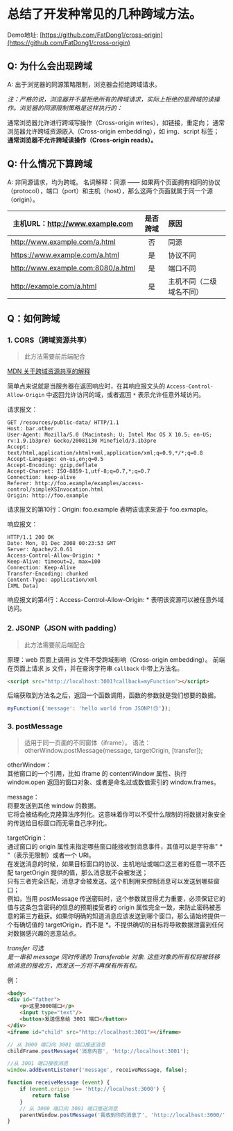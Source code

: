 
# 总结了开发种常见的几种跨域方法。

Demo地址: [https://github.com/FatDong1/cross-origin](https://github.com/FatDong1/cross-origin)


## Q: 为什么会出现跨域

A: 出于浏览器的同源策略限制，浏览器会拒绝跨域请求。

*注：严格的说，浏览器并不是拒绝所有的跨域请求，实际上拒绝的是跨域的读操作。浏览器的同源限制策略是这样执行的：*

通常浏览器允许进行跨域写操作（Cross-origin writes），如链接，重定向；
通常浏览器允许跨域资源嵌入（Cross-origin embedding），如 img、script 标签；
**通常浏览器不允许跨域读操作（Cross-origin reads）。**

## Q: 什么情况下算跨域

A: 非同源请求，均为跨域。
名词解释：同源 —— 如果两个页面拥有相同的协议（protocol），端口（port）和主机（host），那么这两个页面就属于同一个源（origin）。

|主机URL：http://www.example.com   | 是否跨域 |  原因                  |
|--------------------------------|:--------:|:-----------------------|
|http://www.example.com/a.html     |否        | 同源                   |
|https://www.example.com/a.html    |是        | 协议不同               |
|http://www.example.com:8080/a.html|是        | 端口不同               |
|http://example.com/a.html         |是        | 主机不同（二级域名不同）|


## Q：如何跨域

### 1. CORS（跨域资源共享）

> 此方法需要前后端配合

[MDN 关于跨域资源共享的解释](https://developer.mozilla.org/zh-CN/docs/Web/HTTP/Access_control_CORS)

简单点来说就是当服务器在返回响应时，在其响应报文头的 `Access-Control-Allow-Origin` 中返回允许访问的域，或者返回 `*` 表示允许任意外域访问。

请求报文：
```
GET /resources/public-data/ HTTP/1.1
Host: bar.other
User-Agent: Mozilla/5.0 (Macintosh; U; Intel Mac OS X 10.5; en-US; rv:1.9.1b3pre) Gecko/20081130 Minefield/3.1b3pre
Accept: text/html,application/xhtml+xml,application/xml;q=0.9,*/*;q=0.8
Accept-Language: en-us,en;q=0.5
Accept-Encoding: gzip,deflate
Accept-Charset: ISO-8859-1,utf-8;q=0.7,*;q=0.7
Connection: keep-alive
Referer: http://foo.example/examples/access-control/simpleXSInvocation.html
Origin: http://foo.example
```
请求报文的第10行：Origin: foo.example 表明该请求来源于 foo.exmaple。

响应报文：
```
HTTP/1.1 200 OK
Date: Mon, 01 Dec 2008 00:23:53 GMT
Server: Apache/2.0.61 
Access-Control-Allow-Origin: *
Keep-Alive: timeout=2, max=100
Connection: Keep-Alive
Transfer-Encoding: chunked
Content-Type: application/xml
[XML Data]
```
响应报文的第4行：Access-Control-Allow-Origin: * 表明该资源可以被任意外域访问。

### 2. JSONP（JSON with padding）

> 此方法需要前后端配合

原理：web 页面上调用 js 文件不受跨域影响（Cross-origin embedding）。
前端在页面上请求 js 文件，并在查询字符串 `callback` 中带上方法名。

```html
<script src="http://localhost:3001?callback=myFunction"></script>
```
后端获取到方法名之后，返回一个函数调用，函数的参数就是我们想要的数据。
```javascript
myFunction({'message': 'hello world from JSONP!🙃'});
```

### 3. postMessage

> 适用于同一页面的不同窗体（iframe）。
> 语法：otherWindow.postMessage(message, targetOrigin, [transfer]);

otherWindow：  
其他窗口的一个引用，比如 iframe 的 contentWindow 属性、执行 window.open 返回的窗口对象、或者是命名过或数值索引的 window.frames。

message：  
将要发送到其他 window 的数据。  
它将会被结构化克隆算法序列化。这意味着你可以不受什么限制的将数据对象安全的传送给目标窗口而无需自己序列化。

targetOrigin：  
通过窗口的 origin 属性来指定哪些窗口能接收到消息事件，其值可以是字符串" \* "（表示无限制）或者一个 URI。  
在发送消息的时候，如果目标窗口的协议、主机地址或端口这三者的任意一项不匹配 targetOrigin 提供的值，那么消息就不会被发送；  
只有三者完全匹配，消息才会被发送。这个机制用来控制消息可以发送到哪些窗口；  
例如，当用 postMessage 传送密码时，这个参数就显得尤为重要，必须保证它的值与这条包含密码的信息的预期接受者的 origin 属性完全一致，来防止密码被恶意的第三方截获。如果你明确的知道消息应该发送到哪个窗口，那么请始终提供一个有确切值的 targetOrigin，而不是 \*。不提供确切的目标将导致数据泄露到任何对数据感兴趣的恶意站点。

*transfer 可选*  
*是一串和 message 同时传递的 Transferable 对象. 这些对象的所有权将被转移给消息的接收方，而发送一方将不再保有所有权。*

例：

```html
<body>
<div id="father">
    <p>这里3000端口</p>
    <input type="text"/>
    <button>发送信息给 3001 端口</button>
</div>
<iframe id="child" src="http://localhost:3001"></iframe>
```


```javascript
// 从 3000 端口向 3001 端口推送消息
childFrame.postMessage('消息内容', 'http://localhost:3001');
```

```javascript
//从 3001 端口接收消息
window.addEventListener('message', receiveMessage, false);

function receiveMessage (event) {
    if (event.origin !== 'http://localhost:3000') {
        return false
    }
    // 从 3000 端口向 3001 端口推送消息
    parentWindow.postMessage('我收到你的消息了', 'http://localhost:3000/');
}
```